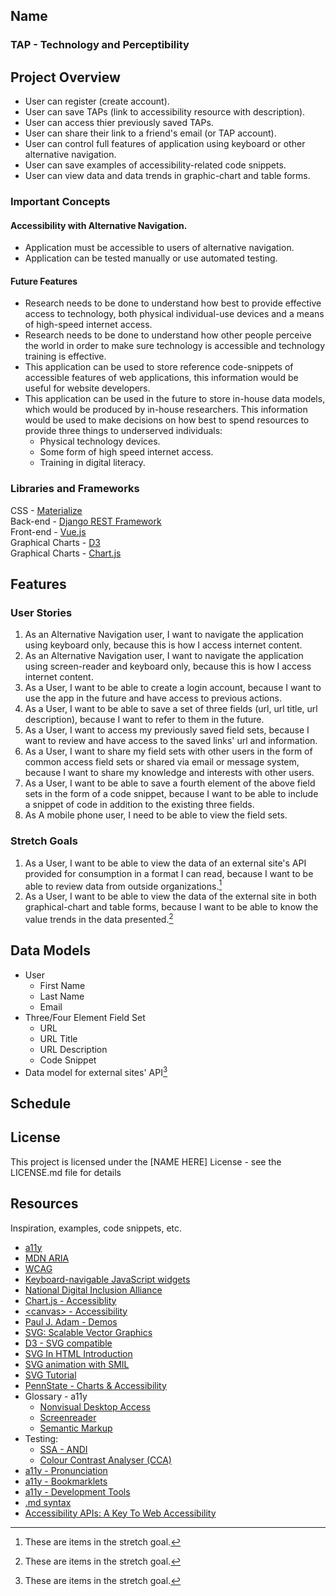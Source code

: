 ## Name
### TAP - Technology and Perceptibility


## Project Overview
* User can register (create account).
* User can save TAPs (link to accessibility resource with description).
* User can access thier previously saved TAPs.
* User can share their link to a friend's email (or TAP account).
* User can control full features of application using keyboard or other alternative navigation.
* User can save examples of accessibility-related code snippets.
* User can view data and data trends in graphic-chart and table forms.

### Important Concepts
#### Accessibility with Alternative Navigation.
  * Application must be accessible to users of alternative navigation.
  * Application can be tested manually or use automated testing.
#### Future Features
 * Research needs to be done to understand how best to provide effective access to technology, both physical individual-use devices and a means of high-speed internet access.
 * Research needs to be done to understand how other people perceive the world in order to make sure technology is accessible and technology training is effective.
 * This application can be used to store reference code-snippets of accessible features of web applications, this information would be useful for website developers.
 * This application can be used in the future to store in-house data models, which would be produced by in-house researchers. This information would be used to make decisions on how best to spend resources to provide three things to underserved individuals:
   * Physical technology devices.
   * Some form of high speed internet access.
   * Training in digital literacy.

### Libraries and Frameworks
CSS - [Materialize](https://materializecss.com/)<br>
Back-end - [Django REST Framework](https://www.django-rest-framework.org/)<br>
Front-end - [Vue.js](https://v2.vuejs.org/)<br>
Graphical Charts - [D3](https://d3js.org/)<br>
Graphical Charts - [Chart.js](https://www.chartjs.org/docs/latest/) 


## Features
### User Stories
1. As an Alternative Navigation user, I want to navigate the application using keyboard only, because this is how I access internet content.
2. As an Alternative Navigation user, I want to navigate the application using screen-reader and keyboard only, because this is how I access internet content.
3. As a User, I want to be able to create a login account, because I want to use the app in the future and have access to previous actions.
4. As a User, I want to be able to save a set of three fields (url, url title, url description), because I want to refer to them in the future.
5. As a User, I want to access my previously saved field sets, because I want to review and have access to the saved links' url and information.
6. As a User, I want to share my field sets with other users in the form of common access field sets or shared via email or message system, because I want to share my knowledge and interests with other users.
7. As a User, I want to be able to save a fourth element of the above field sets in the form of a code snippet, because I want to be able to include a snippet of code in addition to the existing three fields.
8. As A mobile phone user, I need to be able to view the field sets.

### Stretch Goals
1. As a User, I want to be able to view the data of an external site's API provided for consumption in a format I can read, because I want to be able to review data from outside organizations.[^external-site-api]
2. As a User, I want to be able to view the data of the external site in both graphical-chart and table forms, because I want to be able to know the value trends in the data presented.[^external-site-api]


## Data Models
* User
  * First Name
  * Last Name
  * Email
* Three/Four Element Field Set
  * URL
  * URL Title
  * URL Description
  * Code Snippet
* Data model for external sites' API[^external-site-api]    

[^external-site-api]:
    These are items in the stretch goal.

## Schedule






## License

This project is licensed under the [NAME HERE] License - see the LICENSE.md file for details

## Resources

Inspiration, examples, code snippets, etc.
* [a11y](https://www.a11yproject.com/)
* [MDN ARIA](https://developer.mozilla.org/en-US/docs/Web/Accessibility/ARIA)
* [WCAG](https://www.w3.org/WAI/standards-guidelines/wcag/)
* [Keyboard-navigable JavaScript widgets](https://developer.mozilla.org/en-US/docs/Web/Accessibility/Keyboard-navigable_JavaScript_widgets)
* [National Digital Inclusion Alliance](https://www.digitalinclusion.org/definitions/)
* [Chart.js - Accessiblity](https://www.chartjs.org/docs/latest/general/accessibility.html)
* [\<canvas\> - Accessibility](https://pauljadam.com/demos/canvas.html)
* [Paul J. Adam - Demos](https://pauljadam.com/demos/)
* [SVG: Scalable Vector Graphics](https://developer.mozilla.org/en-US/docs/Web/SVG)
* [D3 - SVG compatible](https://d3js.org/)
* [SVG In HTML Introduction](https://developer.mozilla.org/en-US/docs/Web/SVG/Tutorial/SVG_In_HTML_Introduction)
* [SVG animation with SMIL](https://developer.mozilla.org/en-US/docs/Web/SVG/SVG_animation_with_SMIL)
* [SVG Tutorial](https://developer.mozilla.org/en-US/docs/Web/SVG/Tutorial)
* [PennState - Charts & Accessibility](https://accessibility.psu.edu/images/charts/)
* Glossary - a11y
  * [Nonvisual Desktop Access](https://makeitfable.com/glossary-term/nvda-nonvisual-desktop-access/)
  * [Screenreader](https://makeitfable.com/glossary-term/screen-reader/)
  * [Semantic Markup](https://makeitfable.com/glossary-term/semantic-markup/)
* Testing:
  * [SSA - ANDI](https://www.ssa.gov/accessibility/andi/help/howtouse.html)
  * [Colour Contrast Analyser (CCA)](https://www.tpgi.com/color-contrast-checker/)
* [a11y - Pronunciation](https://www.a11yproject.com/posts/a11y-and-other-numeronyms/)
* [a11y - Bookmarklets](https://www.a11yproject.com/resources/#bookmarklets)
* [a11y - Development Tools](https://www.a11yproject.com/resources/#development-tools)
* [.md syntax](https://docs.github.com/en/get-started/writing-on-github/getting-started-with-writing-and-formatting-on-github/basic-writing-and-formatting-syntax)
* [Accessibility APIs: A Key To Web Accessibility](https://www.smashingmagazine.com/2015/03/web-accessibility-with-accessibility-api/)
